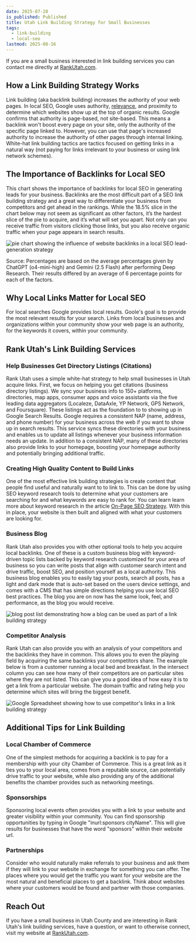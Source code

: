 ```yaml
---
date: 2025-07-28
is_published: Published
title: Utah Link Building Strategy for Small Businesses
tags:
  - link-building
  - local-seo
lastmod: 2025-08-16
---
```

If you are a small business interested in link building services you can contact me directly at [RankUtah.com](https://rankutah.com#contact).

## How a Link Building Strategy Works

Link building (aka backlink building) increases the authority of your web pages. In local SEO, Google uses authority, [relevance](https://blog.rankutah.com/utah-on-page-search-engine-optimization/), and proximity to determine which websites show up at the top of organic results. Google confirms that authority is page-based, not site-based. This means a backlink won't boost every page on your site, only the authority of the specific page linked to. However, you can use that page's increased authority to increase the authority of other pages through internal linking. White-hat link building tactics are tactics focused on getting links in a natural way (not paying for links irrelevant to your business or using link network schemes). 

## The Importance of Backlinks for Local SEO

This chart shows the importance of backlinks for local SEO in generating leads for your business. Backlinks are the most difficult part of a SEO link building strategy and a great way to differentiate your business from competitors and get ahead in the rankings. While the 18.5% slice in the chart below may not seem as significant as other factors, it’s the hardest slice of the pie to acquire, and it’s what will set you apart. Not only can you receive traffic from visitors clicking those links, but you also receive organic traffic when your page appears in search results.

![pie chart showing the influence of website backlinks in a local SEO lead-generation strategy](/media/local-seo-lead-generation-factors.jpg)

Source: Percentages are based on the average percentages given by ChatGPT (o4-mini-high) and Gemini (2.5 Flash) after performing Deep Research. Their results differed by an average of 6 percentage points for each of the factors.

## Why Local Links Matter for Local SEO

For local searches Google provides local results. Goole's goal is to provide the most relevant results for your search. Links from local businesses and organizations within your community show your web page is an authority, for the keywords it covers, within your community. 

## Rank Utah's Link Building Services

### Help Businesses Get Directory Listings (Citations)

Rank Utah uses a simple white-hat strategy to help small businesses in Utah acquire links. First, we focus on helping you get citations (business directory listings). We sync your business info to 150+ platforms, directories, map apps, consumer apps and voice assistants via the five leading data aggregators (Localeze, DataAxle, YP Network, GPS Network, and Foursquare). These listings act as the foundation to to showing up in Google Search Results. Google requires a consistent NAP (name, address, and phone number) for your business across the web if you want to show up in search results. This service syncs these directories with your business and enables us to update all listings whenever your business information needs an update. In addition to a consistent NAP, many of these directories also provide links to your homepage, boosting your homepage authority and potentially bringing additional traffic.

### Creating High Quality Content to Build Links

One of the most effective link building strategies is create content that people find useful and naturally want to to link to. This can be done by using SEO keyword research tools to determine what your customers are searching for and what keywords are easy to rank for. You can learn learn more about keyword research in the article [On-Page SEO Strategy](on-page-seo-strategy.md). With this in place, your website is then built and aligned with what your customers are looking for.    
### Business Blog

Rank Utah also provides you with other optional tools to help you acquire local backlinks. One of these is a custom business blog with keyword-driven topic lists backed by keyword research customized for your area of business so you can write posts that align with customer search intent and drive traffic, boost SEO, and position yourself as a local authority. This business blog enables you to easily tag your posts, search all posts, has a light and dark mode that is auto-set based on the users device settings, and comes with a CMS that has simple directions helping  you use local SEO best practices. The blog you are on now has the same look, feel, and performance, as the blog you would receive.

![blog post list demonstrating how a blog can be used as part of a link building strategy](/media/rank-utah-blog.jpg)

### Competitor Analysis

Rank Utah can also provide you with an analysis of your competitors and the backlinks they have in common. This allows you to even the playing field by acquiring the same backlinks your competitors share. The example below is from a customer running a local bed and breakfast. In the intersect column you can see how many of their competitors are on particular sites where they are not listed. This can give you a good idea of how easy it is to get a link from a particular website. The domain traffic and rating help you determine which sites will bring the biggest benefit. 

![Google Spreadsheet showing how to use competitor's links in a link building strategy](/media/competitor%20backlink%20analysis.jpg)

## Additional Tips for Link Building

### Local Chamber of Commerce

One of the simplest methods for acquiring a backlink is to pay for a membership with your city Chamber of Commerce. This is a great link as it ties you to your local area, comes from a reputable source, can potentially drive traffic to your website, while also providing any of the additional benefits the chamber provides such as networking meetings.

### Sponsorships

Sponsoring local events often provides you with a link to your website and greater visibility within your community. You can find sponsorship opportunities by typing in Google "inurl:sponsors cityName". This will give results for businesses that have the word "sponsors" within their website url.

### Partnerships

Consider who would naturally make referrals to your business and ask them if they will link to your website in exchange for something you can offer. The places where you would get the traffic you want for your website are the most natural and beneficial places to get a backlink. Think about websites where your customers would be found and partner with those companies. 

## Reach Out

If you have a small business in Utah County and are interesting in Rank Utah's link building services, have a question, or want to otherwise connect, visit my website at [RankUtah.com](https://rankutah.com/).